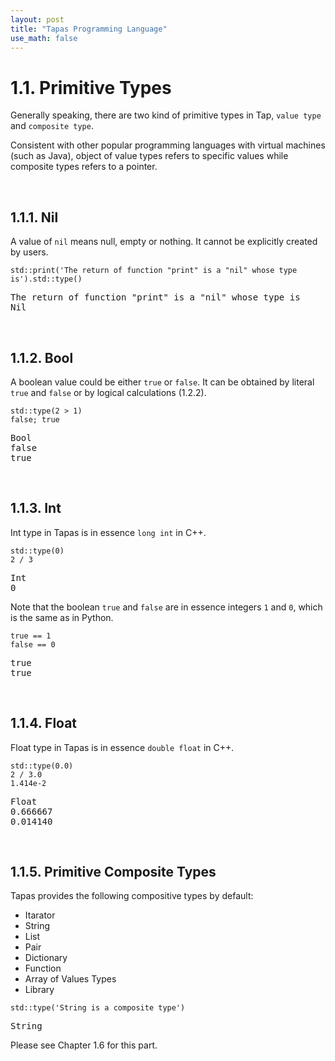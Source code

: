 ```yaml
---
layout: post
title: "Tapas Programming Language"
use_math: false
---
```




# 1.1. Primitive Types

Generally speaking, there are two kind of primitive types in Tap, ``value type`` and ``composite type``. 

Consistent with other popular programming languages with virtual machines (such as Java), object of value types refers to specific values while composite types refers to a pointer.

<br>

## 1.1.1. Nil

A value of `nil` means null, empty or nothing. It cannot be explicitly created by users.

```tapas
std::print('The return of function "print" is a "nil" whose type is').std::type()
```
<pre class='Tapas-Return'>
The return of function "print" is a "nil" whose type is
Nil
</pre>
<br>

## 1.1.2. Bool

A boolean value could be either `true` or `false`. It can be obtained by literal ``true`` and ``false`` or by logical calculations (1.2.2). 

```tapas
std::type(2 > 1)
false; true
```
<pre class='Tapas-Return'>
Bool
false
true
</pre>

<br>


## 1.1.3. Int

Int type in Tapas is in essence `long int` in C++. 

```tapas
std::type(0)
2 / 3
```
<pre class='Tapas-Return'>
Int
0
</pre>

Note that the boolean ``true`` and ``false`` are in essence integers ``1`` and ``0``, which is the same as in Python.

```tapas
true == 1
false == 0
```
<pre class='Tapas-Return'>
true
true
</pre>

<br>


## 1.1.4. Float

Float type in Tapas is in essence `double float` in C++. 

```tapas
std::type(0.0)
2 / 3.0
1.414e-2
```
<pre class='Tapas-Return'>
Float
0.666667
0.014140
</pre>

<br>

## 1.1.5. Primitive Composite Types

Tapas provides the following compositive types by default: 

- Itarator
- String
- List
- Pair
- Dictionary
- Function
- Array of Values Types
- Library

```
std::type('String is a composite type')
```

<pre class='Tapas-Return'>
String
</pre>

Please see Chapter 1.6 for this part.

